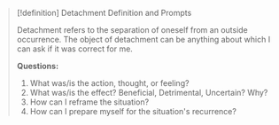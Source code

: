 > [!definition] Detachment Definition and Prompts
>
> Detachment refers to the separation of oneself from an outside occurrence. The object of detachment can be anything about which I can ask if it was correct for me.
>
> **Questions:**
> 1. What was/is the action, thought, or feeling?
> 2. What was/is the effect? Beneficial, Detrimental, Uncertain? Why?
> 3. How can I reframe the situation?
> 4. How can I prepare myself for the situation's recurrence?